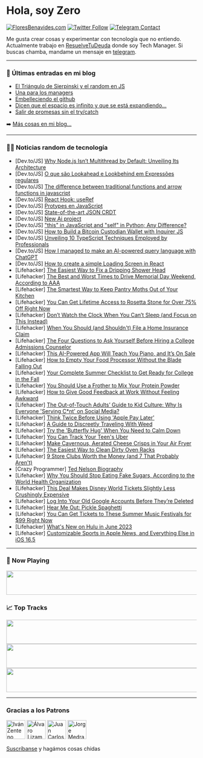 # Hola, soy Zero

[![FloresBenavides.com](https://img.shields.io/website?down_message=oops&label=MiBlog&style=for-the-badge&up_message=online&url=https%3A%2F%2Ffloresbenavides.com)](https://floresbenavides.com) [![Twitter Follow](https://img.shields.io/twitter/follow/ZeroDragon?color=%231DA1F2&label=Follow&logo=twitter&logoColor=ffffff&style=for-the-badge)](https://twitter.com/zerodragon) [![Telegram Contact](https://img.shields.io/badge/escr%C3%ADbeme-ZeroDragon-%2326A5E4?style=for-the-badge&logo=telegram)](https://t.me/zerodragon)

Me gusta crear cosas y experimentar con tecnología que no entiendo.
Actualmente trabajo en [ResuelveTuDeuda](http://github.com/resuelve) donde soy Tech Manager.
Si buscas chamba, mandame un mensaje en [telegram](https://t.me/zerodragon).

---

### 📕 Últimas entradas en mi blog
<!-- BLOG-POST-LIST:START -->
- [El Triángulo de Sierpinski y el random en JS](https://floresbenavides.com/el-triangulo-de-sierpinski-y-el-random-en-js/)
- [Una para los managers](https://floresbenavides.com/una-para-los-managers/)
- [Embelleciendo el github](https://floresbenavides.com/embelleciendo-el-github/)
- [Dicen que el espacio es infinito y que se está expandiendo…](https://floresbenavides.com/dicen-que-el-espacio-es-infinito-y-que-se-esta-expandiendo/)
- [Salir de promesas sin el try/catch](https://floresbenavides.com/salir-de-promesas-sin-el-try-catch/)
<!-- BLOG-POST-LIST:END -->

➡️ [Más cosas en mi blog...](https://floresbenavides.com)

---

### 👨‍💻 Noticias random de tecnología
<!-- TECH-POSTS:START -->
- [Dev.to/JS] [Why Node.js Isn’t Multithread by Default: Unveiling Its Architecture](https://dev.to/utsabutsho/why-nodejs-isnt-multithread-by-default-unveiling-its-architecture-5ge2)
- [Dev.to/JS] [O que são Lookahead e Lookbehind em Expressões regulares](https://dev.to/lucasm4sco/o-que-sao-lookahead-e-lookbehind-em-expressoes-regulares-32h7)
- [Dev.to/JS] [The difference between traditional functions and arrow functions in javascript](https://dev.to/ernanej/a-diferenca-entre-funcoes-tradicionais-e-arrow-functions-no-javascript-7e3)
- [Dev.to/JS] [React Hook: useRef](https://dev.to/ayako_yk/react-hook-useref-2j90)
- [Dev.to/JS] [Protypes en JavaScript](https://dev.to/ulisesserranop/protypes-en-javascript-5edc)
- [Dev.to/JS] [State-of-the-art JSON CRDT](https://dev.to/streamich/state-of-the-art-json-crdt-5alo)
- [Dev.to/JS] [New Ai project](https://dev.to/joe_codes1/new-ai-project-1j82)
- [Dev.to/JS] [&quot;this&quot; in JavaScript and &quot;self&quot; in Python; Any Difference?](https://dev.to/ibtesum/this-in-javascript-and-self-in-python-any-difference-38fm)
- [Dev.to/JS] [How to Build a Bitcoin Custodian Wallet with Inquirer JS](https://dev.to/daslaw/how-to-build-a-bitcoin-custodian-wallet-with-inquirer-js-2kj7)
- [Dev.to/JS] [Unveiling 10 TypeScript Techniques Employed by Professionals](https://dev.to/itsahsanmangal/unveiling-10-typescript-techniques-employed-by-professionals-1kmf)
- [Dev.to/JS] [How I managed to make an AI-powered query language with ChatGPT](https://dev.to/enzon3/how-i-managed-to-make-an-ai-powered-query-language-with-chatgpt-5324)
- [Dev.to/JS] [How to create a simple Loading Screen in React](https://dev.to/beginarjun/how-to-create-a-simple-loading-screen-in-react-1md6)
- [Lifehacker] [The Easiest Way to Fix a Dripping Shower Head](https://lifehacker.com/the-easiest-way-to-fix-a-dripping-shower-head-1850448423)
- [Lifehacker] [The Best and Worst Times to Drive Memorial Day Weekend, According to AAA](https://lifehacker.com/the-best-and-worst-times-to-drive-memorial-day-weekend-1850448426)
- [Lifehacker] [The Smartest Way to Keep Pantry Moths Out of Your Kitchen](https://lifehacker.com/the-smartest-way-to-keep-pantry-moths-out-of-your-kitch-1850448442)
- [Lifehacker] [You Can Get Lifetime Access to Rosetta Stone for Over 75% Off Right Now](https://lifehacker.com/you-can-get-lifetime-access-to-rosetta-stone-for-over-7-1850451918)
- [Lifehacker] [Don’t Watch the Clock When You Can’t Sleep &lpar;and Focus on This Instead&rpar;](https://lifehacker.com/don-t-watch-the-clock-when-you-can-t-sleep-and-focus-o-1850456412)
- [Lifehacker] [When You Should &lpar;and Shouldn&#39;t&rpar; File a Home Insurance Claim](https://lifehacker.com/when-you-should-and-shouldnt-file-a-home-insurance-cl-1850455645)
- [Lifehacker] [The Four Questions to Ask Yourself Before Hiring a College Admissions Counselor](https://lifehacker.com/the-four-questions-to-ask-yourself-before-hiring-a-coll-1850455745)
- [Lifehacker] [This AI-Powered App Will Teach You Piano, and It’s On Sale](https://lifehacker.com/this-ai-powered-app-will-teach-you-piano-and-it-s-on-s-1850451892)
- [Lifehacker] [How to Empty Your Food Processor Without the Blade Falling Out](https://lifehacker.com/how-to-empty-your-food-processor-without-the-blade-fall-1850455661)
- [Lifehacker] [Your Complete Summer Checklist to Get Ready for College in the Fall](https://lifehacker.com/your-complete-summer-checklist-to-get-ready-for-college-1850455373)
- [Lifehacker] [You Should Use a Frother to Mix Your Protein Powder](https://lifehacker.com/you-should-use-a-frother-to-mix-your-protein-powder-1850455135)
- [Lifehacker] [How to Give Good Feedback at Work Without Feeling Awkward](https://lifehacker.com/how-to-give-good-feedback-at-work-without-feeling-awkwa-1850454133)
- [Lifehacker] [The Out-of-Touch Adults’ Guide to Kid Culture: Why Is Everyone &#39;Serving C*nt&#39; on Social Media?](https://lifehacker.com/the-out-of-touch-adults-guide-to-kid-culture-why-is-e-1850452383)
- [Lifehacker] [Think Twice Before Using &#39;Apple Pay Later&#39;](https://lifehacker.com/think-twice-before-using-apple-pay-later-1850454637)
- [Lifehacker] [A Guide to Discreetly Traveling With Weed](https://lifehacker.com/a-guide-to-discreetly-traveling-with-weed-1850432640)
- [Lifehacker] [Try the &#39;Butterfly Hug&#39; When You Need to Calm Down](https://lifehacker.com/try-the-butterfly-hug-when-you-need-to-calm-down-1850453309)
- [Lifehacker] [You Can Track Your Teen&#39;s Uber](https://lifehacker.com/you-can-track-your-teens-uber-1850451886)
- [Lifehacker] [Make Cavernous, Aerated Cheese Crisps in Your Air Fryer](https://lifehacker.com/make-cavernous-aerated-cheese-crisps-in-your-air-fryer-1850452037)
- [Lifehacker] [The Easiest Way to Clean Dirty Oven Racks](https://lifehacker.com/the-easiest-way-to-clean-dirty-oven-racks-1850453546)
- [Lifehacker] [9 Store Clubs Worth the Money &lpar;and 7 That Probably Aren&#39;t&rpar;](https://lifehacker.com/9-store-clubs-worth-the-money-and-7-that-probably-aren-1850450868)
- [Crazy Programmer] [Ted Nelson Biography](https://www.thecrazyprogrammer.com/2023/05/ted-nelson-biography.html)
- [Lifehacker] [Why You Should Stop Eating Fake Sugars, According to the World Health Organization](https://lifehacker.com/why-you-should-stop-eating-fake-sugars-according-to-th-1850451753)
- [Lifehacker] [This Deal Makes Disney World Tickets Slightly Less Crushingly Expensive](https://lifehacker.com/this-deal-makes-disney-world-tickets-slightly-less-crus-1850451413)
- [Lifehacker] [Log Into Your Old Google Accounts Before They’re Deleted](https://lifehacker.com/log-into-your-old-google-accounts-before-they-re-delete-1850450404)
- [Lifehacker] [Hear Me Out: Pickle Spaghetti](https://lifehacker.com/hear-me-out-pickle-spaghetti-1850451245)
- [Lifehacker] [You Can Get Tickets to These Summer Music Festivals for $99 Right Now](https://lifehacker.com/you-can-get-tickets-to-these-summer-music-festivals-for-1850450823)
- [Lifehacker] [What&#39;s New on Hulu in June 2023](https://lifehacker.com/whats-new-on-hulu-in-june-2023-1850450843)
- [Lifehacker] [Customizable Sports in Apple News, and Everything Else in iOS 16.5](https://lifehacker.com/customizable-sports-in-apple-news-and-everything-else-1850450440)<!-- TECH-POSTS:END -->

---

### 🎵 Now Playing
<a href="https://spotify-now-playing-dun.vercel.app/now-playing?open"><img src="https://spotify-now-playing-dun.vercel.app/now-playing" width="540" height="64"></a>

### 📈 Top Tracks
<a href="https://spotify-now-playing-dun.vercel.app/top-tracks?i=1&open"><img src="https://spotify-now-playing-dun.vercel.app/top-tracks?i=1" width="540" height="64"></a>
<a href="https://spotify-now-playing-dun.vercel.app/top-tracks?i=2&open"><img src="https://spotify-now-playing-dun.vercel.app/top-tracks?i=2" width="540" height="64"></a>
<a href="https://spotify-now-playing-dun.vercel.app/top-tracks?i=3&open"><img src="https://spotify-now-playing-dun.vercel.app/top-tracks?i=3" width="540" height="64"></a>

---

### Gracias a los Patrons
[<img src="https://avatars.githubusercontent.com/u/243380?v=4" alt="Iván Zenteno" width="50px">](https://github.com/k001) [<img src="https://avatars.githubusercontent.com/u/19955639?v=4" alt="Álvaro Lizama" width="50px">](https://github.com/alvarolizama) [<img src="https://avatars.githubusercontent.com/u/2718753?v=4" alt="Juan Carlos Ruiz" width="50px">](https://github.com/JuanCrg90) [<img src="https://avatars.githubusercontent.com/u/37025?v=4" alt="Jorge Medrano" width="50px">](https://github.com/h1pp1e) 

[Suscríbanse](https://www.patreon.com/zerodragon) y hagámos cosas chidas
